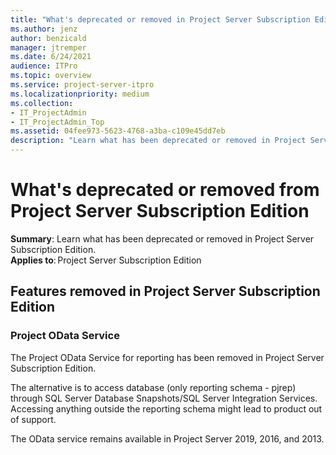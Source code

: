 ```yaml
---
title: "What's deprecated or removed in Project Server Subscription Edition"
ms.author: jenz
author: benzicald
manager: jtremper
ms.date: 6/24/2021
audience: ITPro
ms.topic: overview
ms.service: project-server-itpro
ms.localizationpriority: medium
ms.collection:
- IT_ProjectAdmin
- IT_ProjectAdmin_Top
ms.assetid: 04fee973-5623-4768-a3ba-c109e45dd7eb
description: "Learn what has been deprecated or removed in Project Server Subscription Edition."
---
```


# What's deprecated or removed from Project Server Subscription Edition

**Summary**: Learn what has been deprecated or removed in Project Server Subscription Edition. <br/>
**Applies to**: Project Server Subscription Edition

## Features removed in Project Server Subscription Edition

### Project OData Service

The Project OData Service for reporting has been removed in Project Server Subscription Edition.

The alternative is to access database (only reporting schema - pjrep) through SQL Server Database Snapshots/SQL Server Integration Services. Accessing anything outside the reporting schema might lead to product out of support.

The OData service remains available in Project Server 2019, 2016, and 2013.
